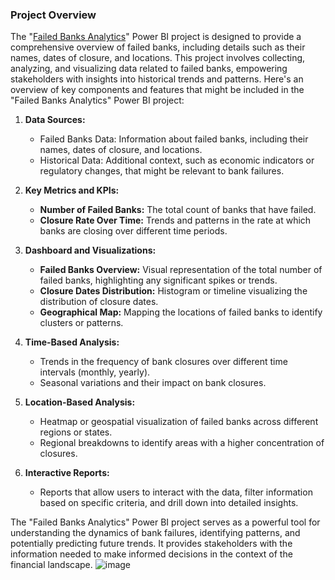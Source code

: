 ### Project Overview
The "[Failed Banks Analytics](https://github.com/OLUJUWON-OMOTOBA/Project-6/blob/main/Failed%20Banks.pbix)" Power BI project is designed to provide a comprehensive overview of failed banks, including details such as their names, dates of closure, and locations. This project involves collecting, analyzing, and visualizing data related to failed banks, empowering stakeholders with insights into historical trends and patterns. Here's an overview of key components and features that might be included in the "Failed Banks Analytics" Power BI project:

1. **Data Sources:**
   - Failed Banks Data: Information about failed banks, including their names, dates of closure, and locations.
   - Historical Data: Additional context, such as economic indicators or regulatory changes, that might be relevant to bank failures.

2. **Key Metrics and KPIs:**
   - **Number of Failed Banks:** The total count of banks that have failed.
   - **Closure Rate Over Time:** Trends and patterns in the rate at which banks are closing over different time periods.

3. **Dashboard and Visualizations:**
   - **Failed Banks Overview:** Visual representation of the total number of failed banks, highlighting any significant spikes or trends.
   - **Closure Dates Distribution:** Histogram or timeline visualizing the distribution of closure dates.
   - **Geographical Map:** Mapping the locations of failed banks to identify clusters or patterns.

4. **Time-Based Analysis:**
   - Trends in the frequency of bank closures over different time intervals (monthly, yearly).
   - Seasonal variations and their impact on bank closures.

5. **Location-Based Analysis:**
   - Heatmap or geospatial visualization of failed banks across different regions or states.
   - Regional breakdowns to identify areas with a higher concentration of closures.

6. **Interactive Reports:**
   - Reports that allow users to interact with the data, filter information based on specific criteria, and drill down into detailed insights.


The "Failed Banks Analytics" Power BI project serves as a powerful tool for understanding the dynamics of bank failures, identifying patterns, and potentially predicting future trends. It provides stakeholders with the information needed to make informed decisions in the context of the financial landscape.
![image](https://github.com/OLUJUWON-OMOTOBA/Project-6/assets/134015058/7d8405ce-75e3-45ba-800c-9e28480d38f9)
